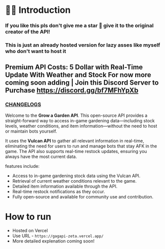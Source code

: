 # 👋🏻 Introduction

### If you like this pls don't give me a star 🙏 give it to the original creator of the API!
### This is just an already hosted version for lazy asses like myself who don't want to host it

## Premium API Costs: 5 Dollar with Real-Time Update With Weather and Stock For now more coming soon adding | Join this Discord Server to Purchase https://discord.gg/bf7MFhYpXb

### [CHANGELOGS](https://github.com/Just3itx/Grow-A-Garden-API/blob/main/CHANGELOG.md)

Welcome to the **Grow a Garden API**. This open-source API provides a straight-forward way to access in-game gardening data—including stock levels, weather conditions, and item information—without the need to host or maintain bots yourself.

It uses the **Vulcan API** to gather all relevant information in real-time, eliminating the need for users to run and manage bots that stay AFK in the game. The API also supports real-time restock updates, ensuring you always have the most current data.

features include:
- Access to in-game gardening stock data using the Vulcan API.
- Retrieval of current weather conditions relevant to the game.
- Detailed item information available through the API.
- Real-time restock notifications as they occur.
- Fully open-source and available for community use and contribution.

# How to run
- Hosted on Vercel
- Use URL - ``https://gagapi-zeta.vercel.app/``
- More detailed explenation coming soon!
